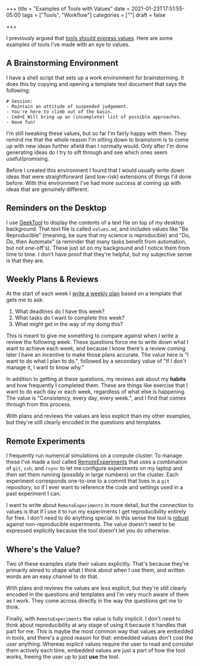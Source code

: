 +++
title = "Examples of Tools with Values"
date = 2021-01-23T17:51:55-05:00
tags = ["Tools", "Workflow"]
categories = [""]
draft = false

+++

I previously argued that [tools should express values](http://adamjermyn.com/posts/tools_values/). Here are some examples of tools I've made with an eye to values.



## A Brainstorming Environment

I have a shell script that sets up a work environment for brainstorming. It does this by copying and opening a template text document that says the following:

```
# Session:
- Maintain an attitude of suspended judgement.
- You're here to climb out of the basin.
- Cmd+E Will bring up an (incomplete) list of possible approaches.
- Have fun!
```

I'm still tweaking these values, but so far I'm fairly happy with them. They remind me that the whole reason I'm sitting down to brainstorm is to come up with new ideas further afield than I normally would. Only after I'm done generating ideas do I try to sift through and see which ones seem useful/promising.

Before I created this environment I found that I would usually write down ideas that were straightforward (and low-risk) extensions of things I'd done before. With this environment I've had more success at coming up with ideas that are genuinely different.



## Reminders on the Desktop

I use [GeekTool](https://www.tynsoe.org/geektool/) to display the contents of a text file on top of my desktop background. That text file is called `values.md`, and includes values like "Be Reproducible" (meaning, be sure that my science is reproducible) and "Do, Do, then Automate" (a reminder that many tasks benefit from automation, but not one-off's). These just sit on my background and I notice them from time to time. I don't have proof that they're helpful, but my subjective sense is that they are.



## Weekly Plans & Reviews

At the start of each week I [write a weekly plan](http://adamjermyn.com/workflow/feedback/) based on a template that gets me to ask:

1. What deadlines do I have this week?
2. What tasks do I want to complete this week?
3. What might get in the way of my doing this?

This is meant to give me something to compare against when I write a review the following week. These questions force me to write down what I want to achieve each week, and because I know there's a review coming later I have an incentive to make those plans accurate. The value here is "I want to do what I plan to do.", followed by a secondary value of "If I don't manage it, I want to know why."

In addition to getting at these questions, my reviews ask about my **habits** and how frequently I completed them. These are things like exercise that I want to do each day or each week, regardless of what else is happening. The value is "Consistency, every day, every week.", and I find that comes through from this process.

With plans and reviews the values are less explicit than my other examples, but they're still clearly encoded in the questions and templates.



## Remote Experiments

I frequently run numerical simulations on a compute cluster. To manage these I've made a tool called [RemoteExperiments](https://github.com/adamjermyn/remote_experiments) that uses a combination of `git`, `ssh`, and `rsync` to let me configure experiments on my laptop and then set them running (possibly in large numbers) on the cluster. Each experiment corresponds one-to-one to a commit that lives in a `git` repository, so if I ever want to reference the code and settings used in a past experiment I can.

I want to write about `RemoteExperiments` in more detail, but the connection to values is that if I use it to run my experiments I get reproducibility entirely for free. I don't need to do anything special. In this sense the tool is [robust](http://adamjermyn.com/posts/robust_tools/) against non-reproducible experiments. The value doesn't need to be expressed explicitly because the tool doesn't let you do otherwise.



## Where's the Value?

Two of these examples state their values explicitly. That's because they're primarily aimed to shape what I think about when I use them, and written words are an easy channel to do that.

With plans and reviews the values are less explicit, but they're still clearly encoded in the questions and templates and I'm very much aware of them as I work. They come across directly in the way the questions get me to think.

Finally, with `RemoteExperiments` the value is fully implicit. I don't need to think about reproducibility at any stage of using it because it handles that part for me. This is maybe the most common way that values are embedded in tools, and there's a good reason for that: embedded values don't cost the user anything. Whereas explicit values require the user to read and consider them actively each time, embedded values are just a part of how the tool works, freeing the user up to just **use** the tool.

